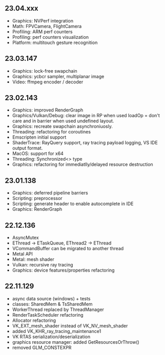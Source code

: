 
## 23.04.xxx

 - Graphics: NVPerf integration
 - Math: FPVCamera, FlightCamera
 - Profiling: ARM perf counters
 - Profiling: perf counters visualization
 - Platform: multitouch gesture recognition


## 23.03.147

 - Graphics: lock-free swapchain
 - Graphics: ycbcr sampler, multiplanar image
 - Video: ffmpeg encoder / decoder


## 23.02.143

 - Graphics: improved RenderGraph
 - Graphics/Vulkan/Debug: clear image in RP when used loadOp = don't care and in barrier when used undefined layout.
 - Graphics: recreate swapchain asynchroniuosly.
 - Threading: refactoring for coroutines
 - Emscripten initial support
 - ShaderTrace: RayQuery support, ray tracing payload logging, VS IDE output format.
 - MacOS: support for x64
 - Threading: Synchronized<> type
 - Graphics: refactoring for immediatlly/delayed resource destruction


## 23.01.138

- Graphics: deferred pipeline barriers
- Scripting: preprocessor
- Scripting: generate header to enable autocomplete in IDE
- Graphics: RenderGraph


## 22.12.136

- AsyncMutex
- EThread -> ETaskQueue, EThread2 -> EThread
- VCommandBuffer can be migrated to another thread
- Metal API
- Metal: mesh shader
- Vulkan: recursive ray tracing
- Graphics: device features/properties refactoring


## 22.11.129

- async data source (windows) + tests
- classes: SharedMem & TsSharedMem
- WorkerThread replaced by ThreadManager
- RenderTaskScheduler refactoring
- Allocator refactoring
- VK_EXT_mesh_shader instead of VK_NV_mesh_shader
- added VK_KHR_ray_tracing_maintenance1
- VK RTAS serialization/deserialization
- graphics resource manager: added GetResourcesOrThrow()
- removed GLM_CONSTEXPR

